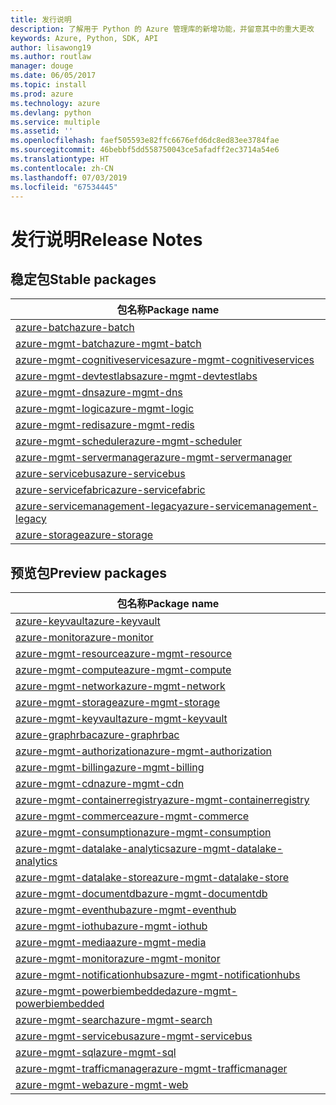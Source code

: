 ```yaml
---
title: 发行说明
description: 了解用于 Python 的 Azure 管理库的新增功能，并留意其中的重大更改
keywords: Azure, Python, SDK, API
author: lisawong19
ms.author: routlaw
manager: douge
ms.date: 06/05/2017
ms.topic: install
ms.prod: azure
ms.technology: azure
ms.devlang: python
ms.service: multiple
ms.assetid: ''
ms.openlocfilehash: faef505593e82ffc6676efd6dc8ed83ee3784fae
ms.sourcegitcommit: 46bebbf5dd558750043ce5afadff2ec3714a54e6
ms.translationtype: HT
ms.contentlocale: zh-CN
ms.lasthandoff: 07/03/2019
ms.locfileid: "67534445"
---
```

# <a name="release-notes"></a><span data-ttu-id="3486e-104">发行说明</span><span class="sxs-lookup"><span data-stu-id="3486e-104">Release Notes</span></span>

## <a name="stable-packages"></a><span data-ttu-id="3486e-105">稳定包</span><span class="sxs-lookup"><span data-stu-id="3486e-105">Stable packages</span></span>

| <span data-ttu-id="3486e-106">包名称</span><span class="sxs-lookup"><span data-stu-id="3486e-106">Package name</span></span> |
|--------------|
|[<span data-ttu-id="3486e-107">azure-batch</span><span class="sxs-lookup"><span data-stu-id="3486e-107">azure-batch</span></span>](https://pypi.org/project/azure-batch/#history)  |   
|[<span data-ttu-id="3486e-108">azure-mgmt-batch</span><span class="sxs-lookup"><span data-stu-id="3486e-108">azure-mgmt-batch</span></span>](https://pypi.org/project/azure-mgmt-batch/#history)|
|[<span data-ttu-id="3486e-109">azure-mgmt-cognitiveservices</span><span class="sxs-lookup"><span data-stu-id="3486e-109">azure-mgmt-cognitiveservices</span></span>](https://pypi.org/project/azure-mgmt-cognitiveservices/#history)|    
|[<span data-ttu-id="3486e-110">azure-mgmt-devtestlabs</span><span class="sxs-lookup"><span data-stu-id="3486e-110">azure-mgmt-devtestlabs</span></span>](https://pypi.org/project/azure-mgmt-devtestlabs/#history)|    
|[<span data-ttu-id="3486e-111">azure-mgmt-dns</span><span class="sxs-lookup"><span data-stu-id="3486e-111">azure-mgmt-dns</span></span>](https://pypi.org/project/azure-mgmt-dns/#history) |
|[<span data-ttu-id="3486e-112">azure-mgmt-logic</span><span class="sxs-lookup"><span data-stu-id="3486e-112">azure-mgmt-logic</span></span>](https://pypi.org/project/azure-mgmt-logic/#history)|
|[<span data-ttu-id="3486e-113">azure-mgmt-redis</span><span class="sxs-lookup"><span data-stu-id="3486e-113">azure-mgmt-redis</span></span>](https://pypi.org/project/azure-mgmt-redis/#history)|
|[<span data-ttu-id="3486e-114">azure-mgmt-scheduler</span><span class="sxs-lookup"><span data-stu-id="3486e-114">azure-mgmt-scheduler</span></span>](https://pypi.org/project/azure-mgmt-scheduler/#history)|    
|[<span data-ttu-id="3486e-115">azure-mgmt-servermanager</span><span class="sxs-lookup"><span data-stu-id="3486e-115">azure-mgmt-servermanager</span></span>](https://pypi.org/project/azure-mgmt-servermanager/#history)|    
|[<span data-ttu-id="3486e-116">azure-servicebus</span><span class="sxs-lookup"><span data-stu-id="3486e-116">azure-servicebus</span></span>](https://pypi.org/project/azure-mgmt-servicebus/#history)|   
|[<span data-ttu-id="3486e-117">azure-servicefabric</span><span class="sxs-lookup"><span data-stu-id="3486e-117">azure-servicefabric</span></span>](https://pypi.org/project/azure-servicefabric/#history)|  
|[<span data-ttu-id="3486e-118">azure-servicemanagement-legacy</span><span class="sxs-lookup"><span data-stu-id="3486e-118">azure-servicemanagement-legacy</span></span>](https://pypi.org/project/azure-servicemanagement-legacy/#history)|    
|[<span data-ttu-id="3486e-119">azure-storage</span><span class="sxs-lookup"><span data-stu-id="3486e-119">azure-storage</span></span>](https://pypi.org/project/azure-storage/#history)|  

## <a name="preview-packages"></a><span data-ttu-id="3486e-120">预览包</span><span class="sxs-lookup"><span data-stu-id="3486e-120">Preview packages</span></span>

|                                           <span data-ttu-id="3486e-121">包名称</span><span class="sxs-lookup"><span data-stu-id="3486e-121">Package name</span></span>                                           |
|--------------------------------------------------------------------------------------------------|
|                [<span data-ttu-id="3486e-122">azure-keyvault</span><span class="sxs-lookup"><span data-stu-id="3486e-122">azure-keyvault</span></span>](https://pypi.org/project/azure-keyvault/#history)                |
|                 [<span data-ttu-id="3486e-123">azure-monitor</span><span class="sxs-lookup"><span data-stu-id="3486e-123">azure-monitor</span></span>](https://pypi.org/project/azure-monitor/#history)                 |
|           [<span data-ttu-id="3486e-124">azure-mgmt-resource</span><span class="sxs-lookup"><span data-stu-id="3486e-124">azure-mgmt-resource</span></span>](https://pypi.org/project/azure-mgmt-resource/#history)           |
|            [<span data-ttu-id="3486e-125">azure-mgmt-compute</span><span class="sxs-lookup"><span data-stu-id="3486e-125">azure-mgmt-compute</span></span>](https://pypi.org/project/azure-mgmt-compute/#history)            |
|            [<span data-ttu-id="3486e-126">azure-mgmt-network</span><span class="sxs-lookup"><span data-stu-id="3486e-126">azure-mgmt-network</span></span>](https://pypi.org/project/azure-mgmt-network/#history)            |
|            [<span data-ttu-id="3486e-127">azure-mgmt-storage</span><span class="sxs-lookup"><span data-stu-id="3486e-127">azure-mgmt-storage</span></span>](https://pypi.org/project/azure-mgmt-storage/#history)            |
|           [<span data-ttu-id="3486e-128">azure-mgmt-keyvault</span><span class="sxs-lookup"><span data-stu-id="3486e-128">azure-mgmt-keyvault</span></span>](https://pypi.org/project/azure-mgmt-keyvault/#history)           |
|               [<span data-ttu-id="3486e-129">azure-graphrbac</span><span class="sxs-lookup"><span data-stu-id="3486e-129">azure-graphrbac</span></span>](https://pypi.org/project/azure-graphrbac/#history)               |
|      [<span data-ttu-id="3486e-130">azure-mgmt-authorization</span><span class="sxs-lookup"><span data-stu-id="3486e-130">azure-mgmt-authorization</span></span>](https://pypi.org/project/azure-mgmt-authorization/#history)      |
|            [<span data-ttu-id="3486e-131">azure-mgmt-billing</span><span class="sxs-lookup"><span data-stu-id="3486e-131">azure-mgmt-billing</span></span>](https://pypi.org/project/azure-mgmt-billing/#history)            |
|                [<span data-ttu-id="3486e-132">azure-mgmt-cdn</span><span class="sxs-lookup"><span data-stu-id="3486e-132">azure-mgmt-cdn</span></span>](https://pypi.org/project/azure-mgmt-cdn/#history)                |
|  [<span data-ttu-id="3486e-133">azure-mgmt-containerregistry</span><span class="sxs-lookup"><span data-stu-id="3486e-133">azure-mgmt-containerregistry</span></span>](https://pypi.org/project/azure-mgmt-containerregistry/#history)  |
|           [<span data-ttu-id="3486e-134">azure-mgmt-commerce</span><span class="sxs-lookup"><span data-stu-id="3486e-134">azure-mgmt-commerce</span></span>](https://pypi.org/project/azure-mgmt-commerce/#history)           |
|        [<span data-ttu-id="3486e-135">azure-mgmt-consumption</span><span class="sxs-lookup"><span data-stu-id="3486e-135">azure-mgmt-consumption</span></span>](https://pypi.org/project/azure-mgmt-consumption/#history)        |
| [<span data-ttu-id="3486e-136">azure-mgmt-datalake-analytics</span><span class="sxs-lookup"><span data-stu-id="3486e-136">azure-mgmt-datalake-analytics</span></span>](https://pypi.org/project/azure-mgmt-datalake-analytics/#history) |
|     [<span data-ttu-id="3486e-137">azure-mgmt-datalake-store</span><span class="sxs-lookup"><span data-stu-id="3486e-137">azure-mgmt-datalake-store</span></span>](https://pypi.org/project/azure-mgmt-datalake-store/#history)     |
|         [<span data-ttu-id="3486e-138">azure-mgmt-documentdb</span><span class="sxs-lookup"><span data-stu-id="3486e-138">azure-mgmt-documentdb</span></span>](https://pypi.org/project/azure-mgmt-documentdb/#history)         |
|           [<span data-ttu-id="3486e-139">azure-mgmt-eventhub</span><span class="sxs-lookup"><span data-stu-id="3486e-139">azure-mgmt-eventhub</span></span>](https://pypi.org/project/azure-mgmt-eventhub/#history)           |
|             [<span data-ttu-id="3486e-140">azure-mgmt-iothub</span><span class="sxs-lookup"><span data-stu-id="3486e-140">azure-mgmt-iothub</span></span>](https://pypi.org/project/azure-mgmt-iothub/#history)             |
|              [<span data-ttu-id="3486e-141">azure-mgmt-media</span><span class="sxs-lookup"><span data-stu-id="3486e-141">azure-mgmt-media</span></span>](https://pypi.org/project/azure-mgmt-media/#history)              |
|            [<span data-ttu-id="3486e-142">azure-mgmt-monitor</span><span class="sxs-lookup"><span data-stu-id="3486e-142">azure-mgmt-monitor</span></span>](https://pypi.org/project/azure-mgmt-monitor/#history)            |
|   [<span data-ttu-id="3486e-143">azure-mgmt-notificationhubs</span><span class="sxs-lookup"><span data-stu-id="3486e-143">azure-mgmt-notificationhubs</span></span>](https://pypi.org/project/azure-mgmt-notificationhubs/#history)   |
|    [<span data-ttu-id="3486e-144">azure-mgmt-powerbiembedded</span><span class="sxs-lookup"><span data-stu-id="3486e-144">azure-mgmt-powerbiembedded</span></span>](https://pypi.org/project/azure-mgmt-powerbiembedded/#history)    |
|             [<span data-ttu-id="3486e-145">azure-mgmt-search</span><span class="sxs-lookup"><span data-stu-id="3486e-145">azure-mgmt-search</span></span>](https://pypi.org/project/azure-mgmt-search/#history)             |
|         [<span data-ttu-id="3486e-146">azure-mgmt-servicebus</span><span class="sxs-lookup"><span data-stu-id="3486e-146">azure-mgmt-servicebus</span></span>](https://pypi.org/project/azure-mgmt-servicebus/#history)         |
|                [<span data-ttu-id="3486e-147">azure-mgmt-sql</span><span class="sxs-lookup"><span data-stu-id="3486e-147">azure-mgmt-sql</span></span>](https://pypi.org/project/azure-mgmt-sql/#history)                |
|     [<span data-ttu-id="3486e-148">azure-mgmt-trafficmanager</span><span class="sxs-lookup"><span data-stu-id="3486e-148">azure-mgmt-trafficmanager</span></span>](https://pypi.org/project/azure-mgmt-trafficmanager/#history)     |
|                [<span data-ttu-id="3486e-149">azure-mgmt-web</span><span class="sxs-lookup"><span data-stu-id="3486e-149">azure-mgmt-web</span></span>](https://pypi.org/project/azure-mgmt-web/#history)                |

